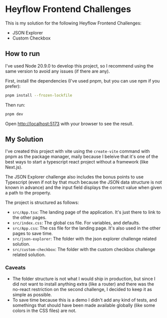 # Heyflow Frontend Challenges

This is my solution for the following Heyflow Frontend Challenges:

- JSON Explorer
- Custom Checkbox

## How to run

I've used Node 20.9.0 to develop this project, so I recommend using the same version to avoid any issues (if there are any).

First, install the dependencies (I've used pnpm, but you can use npm if you prefer):

```bash
pnpm install --frozen-lockfile
```

Then run:

```bash
pnpm dev
```

Open [http://localhost:5173](http://localhost:5173) with your browser to see the result.

## My Solution

I've created this project with vite using the `create-vite` command with pnpm as the package manager, maily because I beleive that it's one of the best ways to start a typescript react project without a framework (like Next.js).  

The JSON Explorer challenge also includes the bonus points to use Typescript (even if not by that much because the JSON data structure is not known in advance) and the input field displays the correct value when given a path to the property.

The project is structured as follows:

- `src/App.tsx`: The landing page of the application. It's just there to link to the other pages.
- `src/index.css`: The global css file. For variables, and defaults.
- `src/App.css`: The css file for the landing page. It's also used in the other pages to save time.
- `src/json-explorer`: The folder with the json explorer challenge related solution.
- `src/custom-checkbox`: The folder with the custom checkbox challenge related solution.

### Caveats

- The folder structure is not what I would ship in production, but since I did not want to install anything extra (like a router) and there was the no-react restriction on the second challenge, I decided to keep it as simple as possible. 
- To save time because this is a demo I didn't add any kind of tests, and somethings that should have been made available globally (like some colors in the CSS files) are not.
